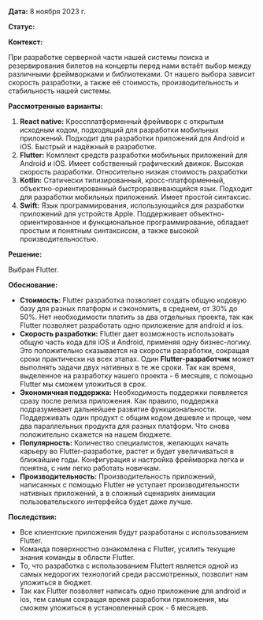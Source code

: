**Дата:** 8 ноября 2023 г.

**Статус:** 

**Контекст:**

При разработке серверной части нашей системы поиска и резервирования билетов на концерты перед нами встаёт выбор между различными фреймворками и библиотеками. От нашего выбора зависит скорость разработки, а также её стоимость, производительность и стабильность нашей системы. 

**Рассмотренные варианты:**

1. **React native:** Кроссплатформенный фреймворк с открытым исходным кодом, подходящий для разработки мобильных приложений. Подходит для разработки приложений для Android и iOS. Быстрый и надёжный в  разработке.
2. **Flutter:** Комплект средств разработки мобильных приложений для Android и iOS. Имеет собственный графический движок. Высокая скорость разработки. Относительно низкая стоимость разработки
3. **Kotlin:** Статически типизированный, кросс-платформенный, объектно-ориентированный быстроразвивающийся язык. Подходит для разработки мобильных приложений. Имеет простой синтаксис.
4. **Swift:** Язык программирования, использующийся для разработки приложений для устройств Apple. Поддерживает объектно-ориентированное и функциональное программирование, обладает простым и понятным синтаксисом, а также высокой производительностью.

**Решение:**

Выбран Flutter.

**Обоснование:**

- **Стоимость:** Flutter разработка позволяет создать общую кодовую базу для разных платформ и сэкономить, в среднем, от 30% до 50%. Нет необходимости платить за два отдельных проекта, так как Flutter позволяет разработать одно приложение для android и ios.
- **Скорость разработки:** Flutter дает возможность использовать общую часть кода для iOS и Android, применяя одну бизнес-логику. Это положительно сказывается на скорости разработки, сокращая сроки практически на всех этапах. Один **Flutter-разработчик** может выполнять задачи двух нативных в те же сроки. Так как время, выделенное на разработку нашего проекта - 6 месяцев, с помощью Flutter мы сможем уложиться в срок.
- **Экономичная поддержка:** Необходимость поддержки появляется сразу после релиза приложения. Как правило, поддержка подразумевает дальнейшее развитие функциональности. Поддерживать один продукт с общим кодом дешевле и проще, чем два параллельных продукта для разных платформ. Что снова положительно скажется на нашем бюджете.
- **Популярность:** Количество специалистов, желающих начать карьеру во Flutter-разработке, растет и будет увеличиваться в ближайшие годы. Конфигурация и настройка фреймворка легка и понятна, с ним легко работать новичкам.
- **Производительность:** Производительность приложений, написанных с помощью Flutter не уступает производительности нативных приложений, а в сложный сценариях анимации пользовательского интерфейса будет даже лучше.


**Последствия:**

- Все клиентские приложения будут разработаны с использованием Flutter.
- Команда поверхностно ознакомлена с Flutter, усилить текущие знания команды в области Flutter.
- То, что разработка с использованием Fluttert является одной из самых недорогих  технологий среди рассмотренных, позволит нам уложиться в бюджет.
- Так как Flutter позволяет написать одно приложение для android и ios, тем самым сокращая время разработки приложения, мы сможем уложиться в установленный срок - 6 месяцев.